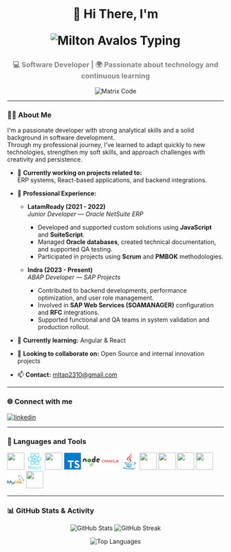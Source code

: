 <h1 align="center">👋 Hi There, I'm  
  <p align="center">
    <img alt="Milton Avalos Typing" src="https://readme-typing-svg.demolab.com?font=Fira+Code&size=26&duration=3000&pause=500&color=00FFFF&center=true&vCenter=true&width=500&lines=Milton+Manuel+Avalos+Pucyura">
  </p>
</h1>

<h3 align="center">
  <span style="animation: fadeIn 4s ease-in-out infinite alternate;">
    💻 Software Developer | 🌍 Passionate about technology and continuous learning
  </span>
</h3>

<style>
@keyframes fadeIn {
  from { opacity: 0.2; }
  to { opacity: 1; }
}
</style>

<p align="center">
  <img alt="Matrix Code" width="500" src="https://media.tenor.com/2uyENRmiUt0AAAAC/coding.gif">
</p>



---

### 👨‍💼 About Me  

I'm a passionate developer with strong analytical skills and a solid background in software development.  
Through my professional journey, I’ve learned to adapt quickly to new technologies, strengthen my soft skills, and approach challenges with creativity and persistence.  

- 🔭 **Currently working on projects related to:**  
  ERP systems, React-based applications, and backend integrations.  

- 💼 **Professional Experience:**  
  - **LatamReady (2021 - 2022)**  
    *Junior Developer — Oracle NetSuite ERP*  
    - Developed and supported custom solutions using **JavaScript** and **SuiteScript**.  
    - Managed **Oracle databases**, created technical documentation, and supported QA testing.  
    - Participated in projects using **Scrum** and **PMBOK** methodologies.  

  - **Indra (2023 - Present)**  
    *ABAP Developer — SAP Projects*  
    - Contributed to backend developments, performance optimization, and user role management.  
    - Involved in **SAP Web Services (SOAMANAGER)** configuration and **RFC** integrations.  
    - Supported functional and QA teams in system validation and production rollout.

- 🌱 **Currently learning:** Angular & React  
- 🤝 **Looking to collaborate on:** Open Source and internal innovation projects  
- 📫 **Contact:** [mltap2310@gmail.com](mailto:mltap2310@gmail.com)

---

### 🌐 Connect with me  
<p align="left">
  <a href="https://linkedin.com/in/milton-manuel-avalos-pucyura-9672261b2" target="blank">
    <img align="center" src="https://raw.githubusercontent.com/rahuldkjain/github-profile-readme-generator/master/src/images/icons/Social/linked-in-alt.svg" alt="linkedin" height="30" width="40" />
  </a>
</p>

---

### 🧰 Languages and Tools  
<p align="left">
  <a href="https://angular.io" target="_blank" rel="noreferrer"><img src="https://angular.io/assets/images/logos/angular/angular.svg" width="40" height="40"/></a>
  <a href="https://react.dev" target="_blank" rel="noreferrer"><img src="https://raw.githubusercontent.com/devicons/devicon/master/icons/react/react-original-wordmark.svg" width="40" height="40"/></a>
  <a href="https://tailwindcss.com/" target="_blank" rel="noreferrer"><img src="https://www.vectorlogo.zone/logos/tailwindcss/tailwindcss-icon.svg" width="40" height="40"/></a>
  <a href="https://www.typescriptlang.org/" target="_blank" rel="noreferrer"><img src="https://raw.githubusercontent.com/devicons/devicon/master/icons/typescript/typescript-original.svg" width="40" height="40"/></a>
  <a href="https://nodejs.org" target="_blank" rel="noreferrer"><img src="https://raw.githubusercontent.com/devicons/devicon/master/icons/nodejs/nodejs-original-wordmark.svg" width="40" height="40"/></a>
  <a href="https://www.oracle.com/" target="_blank" rel="noreferrer"><img src="https://raw.githubusercontent.com/devicons/devicon/master/icons/oracle/oracle-original.svg" width="40" height="40"/></a>
  <a href="https://www.java.com" target="_blank" rel="noreferrer"><img src="https://raw.githubusercontent.com/devicons/devicon/master/icons/java/java-original.svg" width="40" height="40"/></a>
  <a href="https://git-scm.com/" target="_blank" rel="noreferrer"><img src="https://www.vectorlogo.zone/logos/git-scm/git-scm-icon.svg" width="40" height="40"/></a>
  <a href="https://postman.com" target="_blank" rel="noreferrer"><img src="https://www.vectorlogo.zone/logos/getpostman/getpostman-icon.svg" width="40" height="40"/></a>
  <a href="https://firebase.google.com/" target="_blank" rel="noreferrer"><img src="https://www.vectorlogo.zone/logos/firebase/firebase-icon.svg" width="40" height="40"/></a>
  <a href="https://www.selenium.dev" target="_blank" rel="noreferrer"><img src="https://raw.githubusercontent.com/detain/svg-logos/780f25886640cef088af994181646db2f6b1a3f8/svg/selenium-logo.svg" width="40" height="40"/></a>
  <a href="https://www.mysql.com/" target="_blank" rel="noreferrer"><img src="https://raw.githubusercontent.com/devicons/devicon/master/icons/mysql/mysql-original-wordmark.svg" width="40" height="40"/></a>
  <a href="https://www.microsoft.com/en-us/sql-server" target="_blank" rel="noreferrer"><img src="https://www.svgrepo.com/show/303229/microsoft-sql-server-logo.svg" width="40" height="40"/></a>
</p>

---

### 📊 GitHub Stats & Activity  

<p align="center">
  <img src="https://github-readme-stats.vercel.app/api?username=mildark10&show_icons=true&theme=tokyonight&hide_border=true" alt="GitHub Stats" height="180em"/>
  <img src="https://github-readme-streak-stats.herokuapp.com/?user=mildark10&theme=tokyonight&hide_border=true" alt="GitHub Streak" height="180em"/>
</p>

<p align="center">
  <img src="https://github-readme-stats.vercel.app/api/top-langs/?username=mildark10&layout=compact&theme=tokyonight&hide_border=true" alt="Top Languages" height="150em"/>
</p>
